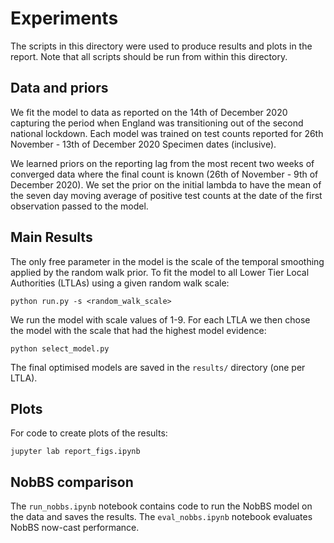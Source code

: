 # Experiments

The scripts in this directory were used to produce results and plots in the report. Note that all scripts should be run from within this directory.

## Data and priors

We fit the model to data as reported on the 14th of December 2020 capturing the period when England was transitioning out of the second national lockdown. Each model was trained on test counts reported for 26th November - 13th of December 2020 Specimen dates (inclusive).

We learned priors on the reporting lag from the most recent two weeks of converged data where the final count is known (26th of November - 9th of December 2020). We set the prior on the initial lambda to have the mean of the seven day moving average of positive test counts at the date of the first observation passed to the model.

## Main Results

The only free parameter in the model is the scale of the temporal smoothing applied by the random walk prior. To fit the model to all Lower Tier Local Authorities (LTLAs) using a given random walk scale:

```{bash}
python run.py -s <random_walk_scale>
```

We run the model with scale values of 1-9. For each LTLA we then chose the model with the scale that had the highest model evidence:

```{bash}
python select_model.py
```

The final optimised models are saved in the `results/` directory (one per LTLA).

## Plots

For code to create plots of the results:

```{bash}
jupyter lab report_figs.ipynb
```

## NobBS comparison

The `run_nobbs.ipynb` notebook contains code to run the NobBS model on the data and saves the results.
The `eval_nobbs.ipynb` notebook evaluates NobBS now-cast performance.